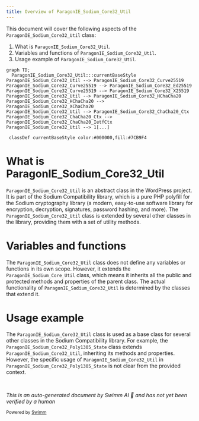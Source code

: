 ```yaml
---
title: Overview of ParagonIE_Sodium_Core32_Util
---
```

This document will cover the following aspects of the `ParagonIE_Sodium_Core32_Util` class:

1. What is `ParagonIE_Sodium_Core32_Util`.
2. Variables and functions of `ParagonIE_Sodium_Core32_Util`.
3. Usage example of `ParagonIE_Sodium_Core32_Util`.

```mermaid
graph TD;
  ParagonIE_Sodium_Core32_Util:::currentBaseStyle
ParagonIE_Sodium_Core32_Util --> ParagonIE_Sodium_Core32_Curve25519
ParagonIE_Sodium_Core32_Curve25519 --> ParagonIE_Sodium_Core32_Ed25519
ParagonIE_Sodium_Core32_Curve25519 --> ParagonIE_Sodium_Core32_X25519
ParagonIE_Sodium_Core32_Util --> ParagonIE_Sodium_Core32_HChaCha20
ParagonIE_Sodium_Core32_HChaCha20 --> ParagonIE_Sodium_Core32_XChaCha20
ParagonIE_Sodium_Core32_Util --> ParagonIE_Sodium_Core32_ChaCha20_Ctx
ParagonIE_Sodium_Core32_ChaCha20_Ctx --> ParagonIE_Sodium_Core32_ChaCha20_IetfCtx
ParagonIE_Sodium_Core32_Util --> 1[...]

 classDef currentBaseStyle color:#000000,fill:#7CB9F4
```

# What is ParagonIE_Sodium_Core32_Util

`ParagonIE_Sodium_Core32_Util` is an abstract class in the WordPress project. It is part of the Sodium Compatibility library, which is a pure PHP polyfill for the Sodium cryptography library (a modern, easy-to-use software library for encryption, decryption, signatures, password hashing, and more). The `ParagonIE_Sodium_Core32_Util` class is extended by several other classes in the library, providing them with a set of utility methods.

# Variables and functions

The `ParagonIE_Sodium_Core32_Util` class does not define any variables or functions in its own scope. However, it extends the `ParagonIE_Sodium_Core_Util` class, which means it inherits all the public and protected methods and properties of the parent class. The actual functionality of `ParagonIE_Sodium_Core32_Util` is determined by the classes that extend it.

# Usage example

The `ParagonIE_Sodium_Core32_Util` class is used as a base class for several other classes in the Sodium Compatibility library. For example, the `ParagonIE_Sodium_Core32_Poly1305_State` class extends `ParagonIE_Sodium_Core32_Util`, inheriting its methods and properties. However, the specific usage of `ParagonIE_Sodium_Core32_Util` in `ParagonIE_Sodium_Core32_Poly1305_State` is not clear from the provided context.

&nbsp;

*This is an auto-generated document by Swimm AI 🌊 and has not yet been verified by a human*

<SwmMeta version="3.0.0" repo-id="Z2l0aHViJTNBJTNBbXl3ZWJzaXRlZGVtbyUzQSUzQWdpbGFkbmF2b3Q=" repo-name="mywebsitedemo" doc-type="class"><sup>Powered by [Swimm](/)</sup></SwmMeta>
